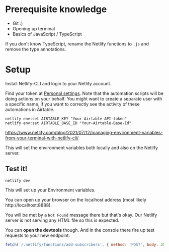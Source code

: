 # Prerequisite knowledge

- Git :)
- Opening up terminal
- Basics of JavaScript / TypeScript

If you don't know TypeScript, rename the Netlify functions to `.js` and remove the type annotations.

# Setup

Install Netlify-CLI and login to your Netlify account.

Find your token at [Personal settings](https://airtable.com/account).
Note that the automation scripts will be doing actions on your behalf. You might want to create a separate user with a specific name, if you want to correctly see the activity of these automations in Airtable.

```
netlify env:set AIRTABLE_KEY "Your-Airtable-API-token"
netlify env:set AIRTABLE_BASE_ID "Your-Airtable-Base-Id"
```

https://www.netlify.com/blog/2021/07/12/managing-environment-variables-from-your-terminal-with-netlify-cli/

This will set the environment variables both locally and also on the Netlify server.

## Test it!

```
netlify dev
```

This will set up your Environment variables.

You can open up your browser on the localhost address (most likely http://localhost:8888).

You will be met by a `Not Found` message there but that's okay. Our Netlify server is not serving any HTML file so this is expected.

You can **open the devtools** though. And in the console there fire up test requests to your new endpoint:

```js
fetch('/.netlify/functions/add-subscribers', { method: 'POST', body: JSON.stringify({ email: 'test@email.com' }) });
```
